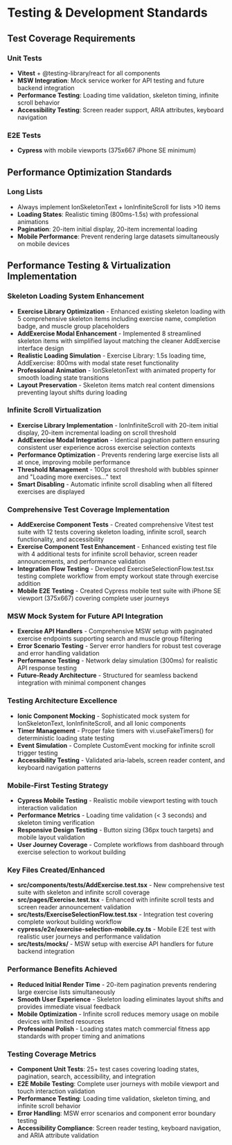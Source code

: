 # Testing & Development Standards

## Test Coverage Requirements

### Unit Tests
- **Vitest** + @testing-library/react for all components
- **MSW Integration**: Mock service worker for API testing and future backend integration
- **Performance Testing**: Loading time validation, skeleton timing, infinite scroll behavior
- **Accessibility Testing**: Screen reader support, ARIA attributes, keyboard navigation

### E2E Tests
- **Cypress** with mobile viewports (375x667 iPhone SE minimum)

## Performance Optimization Standards

### Long Lists
- Always implement IonSkeletonText + IonInfiniteScroll for lists >10 items
- **Loading States**: Realistic timing (800ms-1.5s) with professional animations
- **Pagination**: 20-item initial display, 20-item incremental loading
- **Mobile Performance**: Prevent rendering large datasets simultaneously on mobile devices

## Performance Testing & Virtualization Implementation

### Skeleton Loading System Enhancement
- **Exercise Library Optimization** - Enhanced existing skeleton loading with 5 comprehensive skeleton items including exercise name, completion badge, and muscle group placeholders
- **AddExercise Modal Enhancement** - Implemented 8 streamlined skeleton items with simplified layout matching the cleaner AddExercise interface design
- **Realistic Loading Simulation** - Exercise Library: 1.5s loading time, AddExercise: 800ms with modal state reset functionality
- **Professional Animation** - IonSkeletonText with animated property for smooth loading state transitions
- **Layout Preservation** - Skeleton items match real content dimensions preventing layout shifts during loading

### Infinite Scroll Virtualization
- **Exercise Library Implementation** - IonInfiniteScroll with 20-item initial display, 20-item incremental loading on scroll threshold
- **AddExercise Modal Integration** - Identical pagination pattern ensuring consistent user experience across exercise selection contexts
- **Performance Optimization** - Prevents rendering large exercise lists all at once, improving mobile performance
- **Threshold Management** - 100px scroll threshold with bubbles spinner and "Loading more exercises..." text
- **Smart Disabling** - Automatic infinite scroll disabling when all filtered exercises are displayed

### Comprehensive Test Coverage Implementation
- **AddExercise Component Tests** - Created comprehensive Vitest test suite with 12 tests covering skeleton loading, infinite scroll, search functionality, and accessibility
- **Exercise Component Test Enhancement** - Enhanced existing test file with 4 additional tests for infinite scroll behavior, screen reader announcements, and performance validation
- **Integration Flow Testing** - Developed ExerciseSelectionFlow.test.tsx testing complete workflow from empty workout state through exercise addition
- **Mobile E2E Testing** - Created Cypress mobile test suite with iPhone SE viewport (375x667) covering complete user journeys

### MSW Mock System for Future API Integration
- **Exercise API Handlers** - Comprehensive MSW setup with paginated exercise endpoints supporting search and muscle group filtering
- **Error Scenario Testing** - Server error handlers for robust test coverage and error handling validation
- **Performance Testing** - Network delay simulation (300ms) for realistic API response testing
- **Future-Ready Architecture** - Structured for seamless backend integration with minimal component changes

### Testing Architecture Excellence
- **Ionic Component Mocking** - Sophisticated mock system for IonSkeletonText, IonInfiniteScroll, and all Ionic components
- **Timer Management** - Proper fake timers with vi.useFakeTimers() for deterministic loading state testing
- **Event Simulation** - Complete CustomEvent mocking for infinite scroll trigger testing
- **Accessibility Testing** - Validated aria-labels, screen reader content, and keyboard navigation patterns

### Mobile-First Testing Strategy
- **Cypress Mobile Testing** - Realistic mobile viewport testing with touch interaction validation
- **Performance Metrics** - Loading time validation (< 3 seconds) and skeleton timing verification
- **Responsive Design Testing** - Button sizing (36px touch targets) and mobile layout validation
- **User Journey Coverage** - Complete workflows from dashboard through exercise selection to workout building

### Key Files Created/Enhanced
- **src/components/__tests__/AddExercise.test.tsx** - New comprehensive test suite with skeleton and infinite scroll coverage
- **src/pages/Exercise.test.tsx** - Enhanced with infinite scroll tests and screen reader announcement validation
- **src/__tests__/ExerciseSelectionFlow.test.tsx** - Integration test covering complete workout building workflow
- **cypress/e2e/exercise-selection-mobile.cy.ts** - Mobile E2E test with realistic user journeys and performance validation
- **src/__tests__/mocks/** - MSW setup with exercise API handlers for future backend integration

### Performance Benefits Achieved
- **Reduced Initial Render Time** - 20-item pagination prevents rendering large exercise lists simultaneously
- **Smooth User Experience** - Skeleton loading eliminates layout shifts and provides immediate visual feedback
- **Mobile Optimization** - Infinite scroll reduces memory usage on mobile devices with limited resources
- **Professional Polish** - Loading states match commercial fitness app standards with proper timing and animations

### Testing Coverage Metrics
- **Component Unit Tests**: 25+ test cases covering loading states, pagination, search, accessibility, and integration
- **E2E Mobile Testing**: Complete user journeys with mobile viewport and touch interaction validation
- **Performance Testing**: Loading time validation, skeleton timing, and infinite scroll behavior
- **Error Handling**: MSW error scenarios and component error boundary testing
- **Accessibility Compliance**: Screen reader testing, keyboard navigation, and ARIA attribute validation